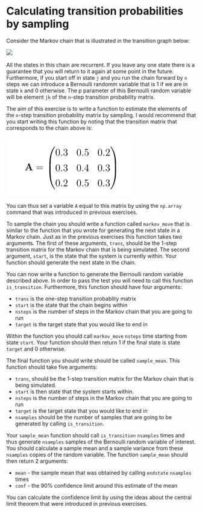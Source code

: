 # Calculating transition probabilities by sampling

Consider the Markov chain that is illustrated in the transition graph below:

![](chain.png)

All the states in this chain are recurrent.  If you leave any one state there is a guarantee that you will return to it again at some point in the future.  Furthermore, if you start off in state `j` and you run the chain forward by `n` steps we can introduce a Bernoulli randomm variable that is 1 if we are in state `k` and 0 otherwise.  The p parameter of this Bernoulli random variable will be element `jk` of the `n`-step transition probability matrix. 

The aim of this exercise is to write a function to estimate the elements of the `n`-step transition probability matrix by sampling.  I would recommend that you start writing this function by noting that the transition matrix that corresponds to the chain above is:

![](matrix.png)

You can thus set a variable `A` equal to this matrix by using the `np.array` command that was introduced in previous exercises.

To sample the chain you should write a function called `markov_move` that is similar to the function that you wrote for generating the next state in a Markov chain.  Just as in the previous exercises this function takes two arguments.  The first of these arguments, `trans`, should be the 1-step transition matrix for the Markov chain that is being simulated.  The second argument, `start`, is the state that the system is currently within.  Your function should generate the next state in the chain.

You can now write a function to generate the Bernoulli random variable described above.  In order to pass the test you will need to call this function `is_transition`.  Furthermore, this function should have four arguments:

* `trans` is the one-step transition probablity matrix
* `start` is the state that the chain begins within
* `nsteps` is the number of steps in the Markov chain that you are going to run
* `target` is the target state that you would like to end in

Within the function you should call `markov_move` `nsteps` time starting from state `start`.  Your function should then return 1 if the final state is state `target` and 0 otherwise.

The final function you should write should be called `sample_mean`.   This function should take five arguments:

* `trans`, should be the 1-step transition matrix for the Markov chain that is being simulated.  
* `start` is then state that the system starts within.  
* `nsteps` is the number of steps in the Markov chain that you are going to run 
* `target` is the target state that you would like to end in 
* `nsamples` should be the number of samples that are going to be generated by calling `is_transition`.  
 
Your `sample_mean` function should call `is_transition` `nsamples` times and thus generate `nsamples` samples of the Bernoulli random variable of interest.  You should calculate a sample mean and a sample variance from these `nsamples` copies of the random variable.  The function `sample_mean` should then return 2 arguments:

* `mean` - the sample mean that was obtained by calling `endstate` `nsamples` times
* `conf` - the 90% confidence limit around this estimate of the mean

You can calculate the confidence limit by using the ideas about the central limit theorem that were introduced in previous exercises.
